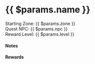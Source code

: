---
---
<script setup>
  import ImageLink from '../.vitepress/components/ImageLink.vue'
</script>

<h1>{{ $params.name }}</h1>
  <p class="bok-text-2">
    Starting Zone: {{ $params.zone }}<br />
    Quest NPC: {{ $params.npc }}<br />
    Reward Level: {{ $params.level }}<br />
  </p>

  <div v-if="$params.content">
    <h4>Notes</h4>
    <p><!-- @content --></p>
  </div>

  <h4 v-if="$params.rewards">Rewards</h4>
    <template v-for="(value) in $params.rewards">
      <div v-if="value">
        <suspense>
          <ImageLink path="items" :name="value" :alt="$params.Name" />
        </suspense>
      </div>
    </template>

